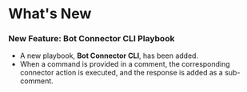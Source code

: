 # What's New

### New Feature: Bot Connector CLI Playbook

- A new playbook, **Bot Connector CLI**, has been added. 
- When a command is provided in a comment, the corresponding connector action is executed, and the response is added as a sub-comment.
